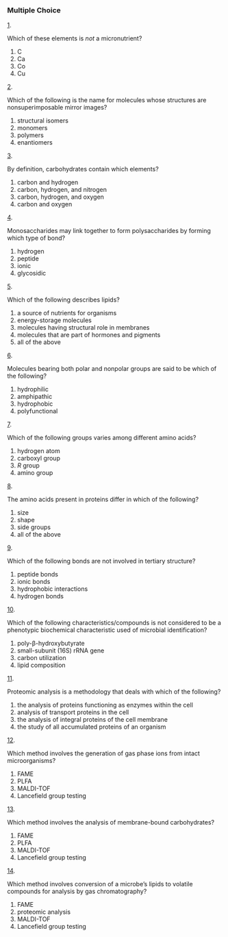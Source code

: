 ### Multiple Choice

[1](https://openstax.org/books/microbiology/pages/chapter-7#fs-id1167663723473-solution). 

Which of these elements is *not* a micronutrient?

1. C
2. Ca
3. Co
4. Cu

[2](https://openstax.org/books/microbiology/pages/chapter-7#fs-id1167663905700-solution). 

Which of the following is the name for molecules whose structures are nonsuperimposable mirror images?

1. structural isomers
2. monomers
3. polymers
4. enantiomers

[3](https://openstax.org/books/microbiology/pages/chapter-7#fs-id1167663732757-solution). 

By definition, carbohydrates contain which elements?

1. carbon and hydrogen
2. carbon, hydrogen, and nitrogen
3. carbon, hydrogen, and oxygen
4. carbon and oxygen

[4](https://openstax.org/books/microbiology/pages/chapter-7#fs-id1167663611699-solution). 

Monosaccharides may link together to form polysaccharides by forming which type of bond?

1. hydrogen
2. peptide
3. ionic
4. glycosidic

[5](https://openstax.org/books/microbiology/pages/chapter-7#fs-id1167662451034-solution). 

Which of the following describes lipids?

1. a source of nutrients for organisms
2. energy-storage molecules
3. molecules having structural role in membranes
4. molecules that are part of hormones and pigments
5. all of the above

[6](https://openstax.org/books/microbiology/pages/chapter-7#fs-id1167662552733-solution). 

Molecules bearing both polar and nonpolar groups are said to be which of the following?

1. hydrophilic
2. amphipathic
3. hydrophobic
4. polyfunctional

[7](https://openstax.org/books/microbiology/pages/chapter-7#fs-id1167663973313-solution). 

Which of the following groups varies among different amino acids?

1. hydrogen atom
2. carboxyl group
3. *R* group
4. amino group

[8](https://openstax.org/books/microbiology/pages/chapter-7#fs-id1167663508187-solution). 

The amino acids present in proteins differ in which of the following?

1. size
2. shape
3. side groups
4. all of the above

[9](https://openstax.org/books/microbiology/pages/chapter-7#fs-id1167663810015-solution). 

Which of the following bonds are not involved in tertiary structure?

1. peptide bonds
2. ionic bonds
3. hydrophobic interactions
4. hydrogen bonds

[10](https://openstax.org/books/microbiology/pages/chapter-7#fs-id1167663611303-solution). 

Which of the following characteristics/compounds is not considered to be a phenotypic biochemical characteristic used of microbial identification?

1. poly-β-hydroxybutyrate
2. small-subunit (16S) rRNA gene
3. carbon utilization
4. lipid composition

[11](https://openstax.org/books/microbiology/pages/chapter-7#fs-id1167663528409-solution). 

Proteomic analysis is a methodology that deals with which of the following?

1. the analysis of proteins functioning as enzymes within the cell
2. analysis of transport proteins in the cell
3. the analysis of integral proteins of the cell membrane
4. the study of all accumulated proteins of an organism

[12](https://openstax.org/books/microbiology/pages/chapter-7#fs-id1167663985930-solution). 

Which method involves the generation of gas phase ions from intact microorganisms?

1. FAME
2. PLFA
3. MALDI-TOF
4. Lancefield group testing

[13](https://openstax.org/books/microbiology/pages/chapter-7#fs-id1167663589138-solution). 

Which method involves the analysis of membrane-bound carbohydrates?

1. FAME
2. PLFA
3. MALDI-TOF
4. Lancefield group testing

[14](https://openstax.org/books/microbiology/pages/chapter-7#fs-id1167663929444-solution). 

Which method involves conversion of a microbe’s lipids to volatile compounds for analysis by gas chromatography?

1. FAME
2. proteomic analysis
3. MALDI-TOF
4. Lancefield group testing